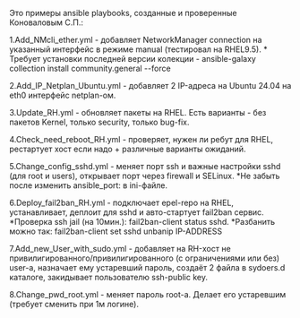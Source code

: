 Это примеры ansible playbooks, созданные и проверенные Коноваловым С.П.:

1.Add_NMcli_ether.yml - добавляет NetworkManager connection на указанный интерфейс в режиме manual (тестировал на RHEL9.5).
            * Требует установки последней версии колекции - ansible-galaxy collection install community.general --force

2.Add_IP_Netplan_Ubuntu.yml - добавляет 2 IP-адреса на Ubuntu 24.04 на eth0 интерфейс netplan-ом.

3.Update_RH.yml - обновляет пакеты на RHEL. Есть варианты - без пакетов Kernel, только security, только bug-fix.

4.Check_need_reboot_RH.yml - проверяет, нужен ли ребут для RHEL, рестартует хост если надо + различные варианты ожиданий.

5.Change_config_sshd.yml - меняет порт ssh и важные настройки sshd (для root и users), открывает порт через firewall и SELinux.
            *Не забыть после изменить ansible_port: в ini-файле.

6.Deploy_fail2ban_RH.yml - подключает epel-repo на RHEL, устанавливает, деплоит для sshd и авто-стартует fail2ban сервис.
            *Проверка ssh jail (на 10мин.): fail2ban-client status sshd.
            *Разбанить можно так:           fail2ban-client set sshd unbanip IP-ADDRESS

7.Add_new_User_with_sudo.yml - добавляет на RH-хост не привилигированного/привилигированного (с ограничениями или без) user-a,
    назначает ему устаревший пароль, создаёт 2 файла в sydoers.d каталоге, закидывает пользователю ssh-public key.

8.Change_pwd_root.yml - меняет пароль root-a. Делает его устаревшим (требует сменить при 1м логине).
